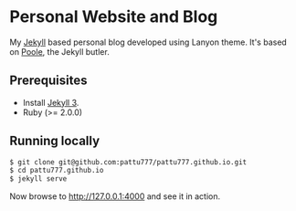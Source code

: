 # Personal Website and Blog

My [Jekyll](http://jekyllrb.com) based personal blog developed using Lanyon theme. It's based on [Poole](http://getpoole.com), the Jekyll butler.

## Prerequisites
* Install [Jekyll 3](http://jekyllrb.com).
* Ruby (>= 2.0.0)

## Running locally

```bash
$ git clone git@github.com:pattu777/pattu777.github.io.git
$ cd pattu777.github.io
$ jekyll serve
```

Now browse to http://127.0.0.1:4000 and see it in action.
